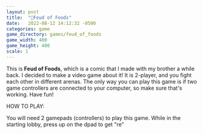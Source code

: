 ```yaml
---
layout: post
title:  "🥞Feud of Foods"
date:   2022-08-12 14:12:32 -0500
categories: game
game_directory: games/feud_of_foods
game_width: 400
game_height: 400
scale: 1
---
```


This is **Feud of Foods**, which is a comic that I made with my brother a while back. I decided to make a video game about it! It is 2-player, and you fight each other in different arenas. The only way you can play this game is if two game controllers are connected to your computer, so make sure that's working. Have fun! 

HOW TO PLAY:

You will need 2 gamepads (controllers) to play this game. While in the starting lobby, press up on the dpad to get "re"